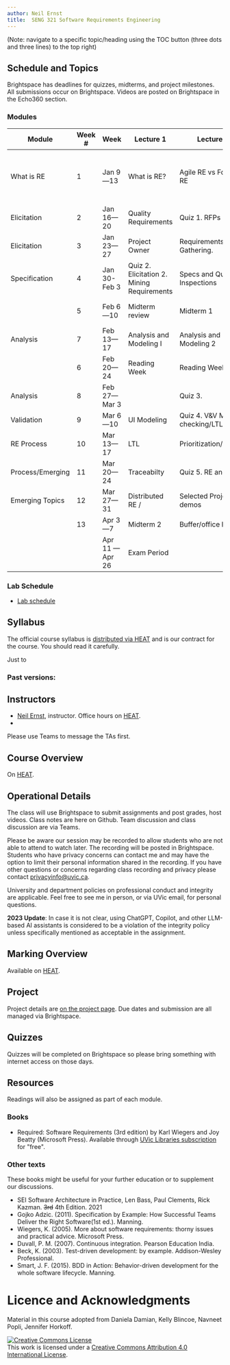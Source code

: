 ```yaml
---
author: Neil Ernst
title:  SENG 321 Software Requirements Engineering
---
```


(Note: navigate to a specific topic/heading using the TOC button (three dots and three lines) to the top right)

## Schedule and Topics

Brightspace has deadlines for quizzes, midterms, and project milestones. All submissions occur on Brightspace. Videos are posted on Brightspace in the Echo360 section. 

### Modules

| Module           |   Week #  | Week            | Lecture 1                                  | Lecture 2                       | Lab 1 (Tues)                      | Lab 2 (Wed)  | Due                         | Offline activities        | Readings                                                 |
| --------------- | -- | -------------- | ----------------------------------------- | ------------------------------ | -------------------------------- | ----------- | -------------------------- | ------------------------ | ------------------------------------------------------- |
| What is RE       | 1   | Jan 9—13        | What is RE?                                | Agile RE vs Formal RE           | No lab                            | No lab       |                             | Class competence survey   | Text, ch1 and ch 2.1-2.7, Easterbrook, Kurtz and Snowden |
| Elicitation      | 2   | Jan 16—20       | Quality Requirements                       | Quiz 1. RFPs                    | Proj Intro                        | RFP          |                             | Groups Assigned           | Glinz, on NFRs                                           |
| Elicitation      | 3   | Jan 23—27       | Project Owner                              | Requirements Gathering.         | Spec template                     |              | RFP                         | Class Pacing Checkin      | Chapter 3,9                                              |
| Specification    | 4   | Jan 30-Feb 3    | Quiz 2. Elicitation 2. Mining Requirements | Specs and Quality . Inspections | Work on RFP - no tutorial         |              | Requirements Document       | Peer review 1             | Chapter 5                                                |
|                  | 5   | Feb 6—10        | Midterm review                             | Midterm 1                       | Inspections explained. Redo RD1   |              | Inspections                 |                           |                                                          |
| Analysis         | 7   | Feb 13—17       | Analysis and Modeling I                    | Analysis and Modeling 2         | Use Cases                         |              | Come back with less stress! |                           | Chapter 4                                                |
|                  | 6   | Feb 20—24       | Reading Week                               | Reading Week                    | Reading Week                      | Reading Week | RSD 1 - Goal Model          |                           |                                                          |
| Analysis         | 8   | Feb 27—Mar 3    |                                            | Quiz 3.                         | DFDs                              |              | RSD 1 - Use Cases           | Peer 2                    | Chap 10,12.4-7                                           |
| Validation       | 9   | Mar 6—10        | UI Modeling                                | Quiz 4. V&V Model checking/LTL  | UI modeling                       |              | RSD 2 - DFD                 |                           | Chapter 6                                                |
| RE Process       | 10  | Mar 13—17       | LTL                                        | Prioritization/change           | Traceability matrix LTL exercises |              |                             | Peer 3                    |                                                          |
| Process/Emerging | 11  | Mar 20—24       | Traceabilty                                | Quiz 5. RE and ML               | Traceabiity                       |              |                             | Presentation              | ML Readings                                              |
| Emerging Topics  | 12  | Mar 27—31       | Distributed RE /                           | Selected Project demos          |                                   |              | RSD 2 - UI Diagrams         |                           |                                                          |
|                  | 13  | Apr 3—7         | Midterm 2                                  | Buffer/office hours             |                                   |              | RSD 2.0/Final Report        | Peer 4                    |                                                          |
|                  |     | Apr 11 — Apr 26 | Exam Period                                |                                 |                                   |              |                             | Project final deliverable |                                                          |


### Lab Schedule
* [Lab schedule](labs.md)

## Syllabus
The official course syllabus is [distributed via HEAT](https://heat.csc.uvic.ca/coview/outline/2023/Spring/SENG/321) and is our contract for the course. You should read it carefully. 

Just to 

### Past versions:


## Instructors
* [Neil Ernst](http://neilernst.net), instructor. Office hours on [HEAT](https://heat.csc.uvic.ca/coview/outline/2023/Spring/SENG/321).
* 

Please use Teams to message the TAs first.

## Course Overview
On [HEAT](https://heat.csc.uvic.ca/coview/outline/2023/Spring/SENG/321).

## Operational Details

The class will use Brightspace to submit assignments and post grades, host videos. Class notes are here on Github. Team discussion and class discussion are via Teams.

Please be aware our session may be recorded to allow students who are not able to attend to watch later. The recording will be posted in Brightspace. Students who have privacy concerns can contact me and may have the option to limit their personal information shared in the recording. If you have other questions or concerns regarding class recording and privacy please contact privacyinfo@uvic.ca.

University and department policies on professional conduct and integrity are applicable. Feel free to see me in person, or via UVic email, for personal questions.

**2023 Update**: In case it is not clear, using ChatGPT, Copilot, and other LLM-based AI assistants is considered to be a violation of the integrity policy unless specifically mentioned as acceptable in the assignment. 

## Marking Overview

Available on [HEAT](https://heat.csc.uvic.ca/coview/outline/2023/Spring/SENG/321).

## Project
Project details are [on the project page](/project.md). Due dates and submission are all managed via Brightspace.

## Quizzes
Quizzes will be completed on Brightspace so please bring something with internet access on those days.

## Resources
Readings will also be assigned as part of each module. 

### Books
* Required: Software Requirements (3rd edition) by Karl Wiegers and Joy Beatty (Microsoft Press). Available through [UVic Libraries subscription](https://search.library.uvic.ca/permalink/01VIC_INST/1ohem39/cdi_safari_books_v2_9780735679658) for "free". 


### Other texts
These books might be useful for your further education or to supplement our discussions.

* SEI Software Architecture in Practice, Len Bass, Paul Clements, Rick Kazman. <s>3rd</s> 4th Edition. 2021
* Gojko Adzic. (2011). Specification by Example: How Successful Teams Deliver the Right Software(1st ed.). Manning.
* Wiegers, K. (2005). More about software requirements: thorny issues and practical advice. Microsoft Press.
* Duvall, P. M. (2007). Continuous integration. Pearson Education India.
* Beck, K. (2003). Test-driven development: by example. Addison-Wesley Professional.
* Smart, J. F. (2015). BDD in Action: Behavior-driven development for the whole software lifecycle. Manning.

# Licence and Acknowledgments
Material in this course adopted from Daniela Damian, Kelly Blincoe, Navneet Popli, Jennifer Horkoff.

<a rel="license" href="http://creativecommons.org/licenses/by/4.0/"><img alt="Creative Commons License" style="border-width:0" src="https://i.creativecommons.org/l/by/4.0/88x31.png" /></a><br />This work is licensed under a <a rel="license" href="http://creativecommons.org/licenses/by/4.0/">Creative Commons Attribution 4.0 International License</a>.
